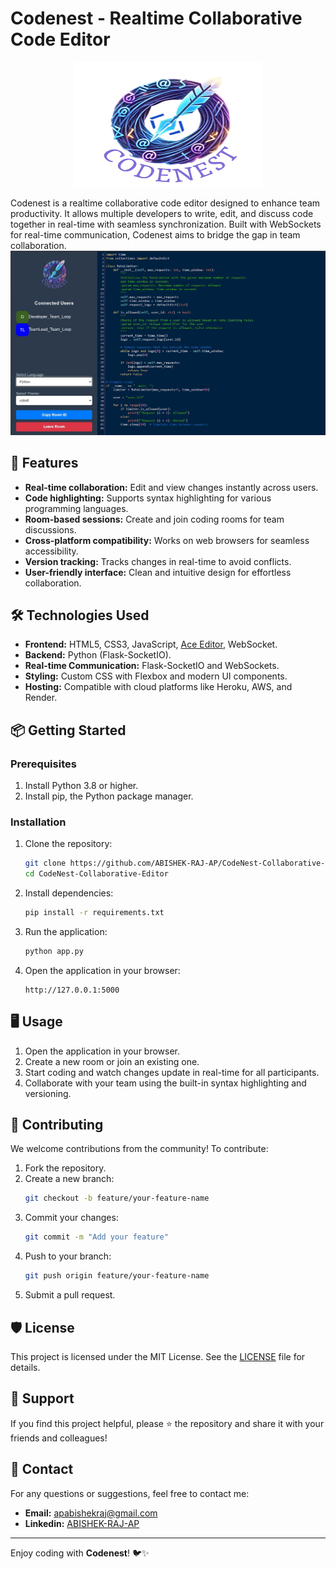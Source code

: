 # **Codenest - Realtime Collaborative Code Editor**

<p align="center">
  <img src="public/logo.png" alt="Codenest Logo" width="300" height="200">
</p>



Codenest is a realtime collaborative code editor designed to enhance team productivity. It allows multiple developers to write, edit, and discuss code together in real-time with seamless synchronization. Built with WebSockets for real-time communication, Codenest aims to bridge the gap in team collaboration.
 ![editor](preview1.jpg)
## 🚀 **Features**

- **Real-time collaboration:** Edit and view changes instantly across users.
- **Code highlighting:** Supports syntax highlighting for various programming languages.
- **Room-based sessions:** Create and join coding rooms for team discussions.
- **Cross-platform compatibility:** Works on web browsers for seamless accessibility.
- **Version tracking:** Tracks changes in real-time to avoid conflicts.
- **User-friendly interface:** Clean and intuitive design for effortless collaboration.

## 🛠️ **Technologies Used**

- **Frontend:** HTML5, CSS3, JavaScript, [Ace Editor](https://ace.c9.io/), WebSocket.
- **Backend:** Python (Flask-SocketIO).
- **Real-time Communication:** Flask-SocketIO and WebSockets.
- **Styling:** Custom CSS with Flexbox and modern UI components.
- **Hosting:** Compatible with cloud platforms like Heroku, AWS, and Render.

## 📦 **Getting Started**

### Prerequisites
1. Install Python 3.8 or higher.
2. Install pip, the Python package manager.

### Installation

1. Clone the repository:
   ```bash
   git clone https://github.com/ABISHEK-RAJ-AP/CodeNest-Collaborative-Editor.git
   cd CodeNest-Collaborative-Editor
   ```

2. Install dependencies:
   ```bash
   pip install -r requirements.txt
   ```

3. Run the application:
   ```bash
   python app.py
   ```

4. Open the application in your browser:
   ```
   http://127.0.0.1:5000
   ```
   
## 🖥️ **Usage**

1. Open the application in your browser.
2. Create a new room or join an existing one.
3. Start coding and watch changes update in real-time for all participants.
4. Collaborate with your team using the built-in syntax highlighting and versioning.

## 🤝 **Contributing**

We welcome contributions from the community! To contribute:

1. Fork the repository.
2. Create a new branch:
   ```bash
   git checkout -b feature/your-feature-name
   ```
3. Commit your changes:
   ```bash
   git commit -m "Add your feature"
   ```
4. Push to your branch:
   ```bash
   git push origin feature/your-feature-name
   ```
5. Submit a pull request.

## 🛡️ **License**

This project is licensed under the MIT License. See the [LICENSE](LICENSE) file for details.

## 🌟 **Support**

If you find this project helpful, please ⭐ the repository and share it with your friends and colleagues!

## 📧 **Contact**

For any questions or suggestions, feel free to contact me:

- **Email:** [apabishekraj@gmail.com](mailto:apabishekraj@gmail.com)
- **Linkedin:** [ABISHEK-RAJ-AP](https://www.linkedin.com/in/apabishekraj/)

---

Enjoy coding with **Codenest**! 🐦✨

